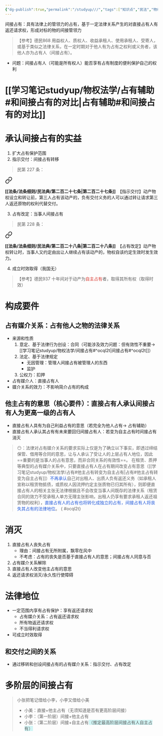 ```yaml
---
{"dg-publish":true,"permalink":"/studyup///","tags":["知识点","民法","物权"]}
---
```


间接占有：具有法律上的管领力的占有，基于一定法律关系产生的对直接占有人有返还请求权，形成对标的物的间接管领力
>【参考】德民868 用益权人、质权人、收益承租人、使用承租人、受寄人，或基于类似之法律关系，在一定时期对于他人有为占有之权利或义务者，该他人亦为占有人（间接占有）。
- 问题：间接占有人（可能是所有权人）能否享有占有制度的便利保护自己的权利
# [[学习笔记studyup/物权法学/占有辅助#和间接占有的对比\|占有辅助#和间接占有的对比]]
# 承认间接占有的实益
1. 扩大占有保护范围
2. 指示交付：间接占有转移
>民第 227 条：
<div class="transclusion internal-embed is-loaded"><a class="markdown-embed-link" href="/////#t227" aria-label="Open link"><svg xmlns="http://www.w3.org/2000/svg" width="24" height="24" viewBox="0 0 24 24" fill="none" stroke="currentColor" stroke-width="2" stroke-linecap="round" stroke-linejoin="round" class="svg-icon lucide-link"><path d="M10 13a5 5 0 0 0 7.54.54l3-3a5 5 0 0 0-7.07-7.07l-1.72 1.71"></path><path d="M14 11a5 5 0 0 0-7.54-.54l-3 3a5 5 0 0 0 7.07 7.07l1.71-1.71"></path></svg></a><div class="markdown-embed">



**[[法条/法条细则/民法典/第二百二十七条\|第二百二十七条]]**　【指示交付】动产物权设立和转让前，第三人占有该动产的，负有交付义务的人可以通过转让请求第三人返还原物的权利代替交付。 

</div></div>

3. 占有改定：当事人间接占有
>民第 228 条：
<div class="transclusion internal-embed is-loaded"><a class="markdown-embed-link" href="/////#t228" aria-label="Open link"><svg xmlns="http://www.w3.org/2000/svg" width="24" height="24" viewBox="0 0 24 24" fill="none" stroke="currentColor" stroke-width="2" stroke-linecap="round" stroke-linejoin="round" class="svg-icon lucide-link"><path d="M10 13a5 5 0 0 0 7.54.54l3-3a5 5 0 0 0-7.07-7.07l-1.72 1.71"></path><path d="M14 11a5 5 0 0 0-7.54-.54l-3 3a5 5 0 0 0 7.07 7.07l1.71-1.71"></path></svg></a><div class="markdown-embed">



**[[法条/法条细则/民法典/第二百二十八条\|第二百二十八条]]**　【占有改定】动产物权转让时，当事人又约定由出让人继续占有该动产的，物权自该约定生效时发生效力。 

</div></div>

4. 成立时效取得（我国无）
>【参考】德民937 十年间对于动产为<font color="#d83931">自主占有</font>者，取得其所有权（取得时效）
# 构成要件
## 占有媒介关系：占有他人之物的法律关系
- 来源和性质
	1. 意定、基于法律行为创设：合同（可能涉及效力问题：但有效性不重要→ [[学习笔记studyup/物权法学/间接占有#^ocql2t\|间接占有#^ocql2t]]）
	2. 法定、基于法律规定
		- 无因管理：管理人间接占有被管理人的东西
		- 监护
	3. 公权力：扣押
- 占有媒介人：直接占有人
- 媒介关系的效力：不影响简介占有的构成
## 他主占有的意思（核心要件）：直接占有人承认间接占有人为更高一级的占有人
- 直接占有人具有为自己利益占有的意思（若完全为他人占有→ 占有辅助）
- 直接占有人承认其占有有未来要回归间接占有人：若变为自主占有时间接占有消灭
>😶：法律对占有媒介关系的要求实际上仅是为了确立以下事实，即透过缔结保管、借用等合同的意思，让与人承认了受让人的上层占有人地位，因此==重要的是当事人的占有意思，而非合同关系的有效性==。
>在租赁、质押等典型的占有媒介关系中，只要直接占有人在占有期间改变占有意思（[[学习笔记studyup/物权法学/占有#他主占有转变为自主占有\|占有#他主占有转变为自主占有]]）<font color="#245bdb">不再承认</font>自己对出租人、出质人负有返还义务（如承租人宣称以租赁物抵债，或质权人因流押约定主张质物已归其所有），则即便直接占有人的相关主张无法律根据且不会改变当事人间既存的法律关系（租赁合同的效力不受承租人单方无理主张影响，出租人仍享有要求承租人返还祖赁物的权利），<font color="#245bdb">直接占有人的占有也将转化成独立的占有，间接占有人将丧失其占有的法律地位</font>。
{ #ocql2t}

# 消灭
1. 直接占有人丧失占有
	- 理由：间接占有无所附属，飘零在风中
	- 不考虑：占有的丧失是否基于直接占有人的意思；间接占有人同意与否
2. 占有媒介关系解除
3. 直接占有人改变他主占有的意思
4. 返还请求权消灭/永久性行使障碍
# 法律地位
- 一定范围内享有占有保护：享有返还请求权
	- 占有媒介关系：占有返还请求权
	- 所有物返还请求权
	- 不当得利请求权
- 可成立时效取得
## 和交付之间的关系
- 通过移转和创设间接占有的占有媒介关系：指示交付、占有改定
# 多阶层的间接占有
>小张把笔记借给小李，小李又借给小美
>- 小美：直接+他主占有（无须知道是否有更高阶层间接）
>- 小李：（第一阶层）间接+他主占有
>- 小张：（第二阶层）间接+自主占有<span style="background:rgba(173, 239, 239, 0.55)">（推定最高阶层间接占有人自主占有）</span>